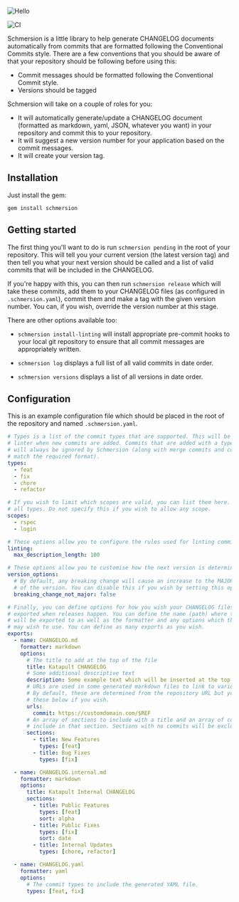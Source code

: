 ![Hello](https://share.adam.ac/20/QXXEtpuHaFotrkDat808.png)

![CI](https://github.com/krystal/schmersion/workflows/CI/badge.svg)

Schmersion is a little library to help generate CHANGELOG documents automatically from commits that are formatted following the Conventional Commits style. There are a few conventions that you should be aware of that your repository should be following before using this:

- Commit messages should be formatted following the Conventional Commit style.
- Versions should be tagged

Schmersion will take on a couple of roles for you:

- It will automatically generate/update a CHANGELOG document (formatted as markdown, yaml, JSON, whatever you want) in your repository and commit this to your repository.
- It will suggest a new version number for your application based on the commit messages.
- It will create your version tag.

## Installation

Just install the gem:

```
gem install schmersion
```

## Getting started

The first thing you'll want to do is run `schmersion pending` in the root of your repository. This will tell you your current version (the latest version tag) and then tell you what your next version should be called and a list of valid commits that will be included in the CHANGELOG.

If you're happy with this, you can then run `schmersion release` which will take these commits, add them to your CHANGELOG files (as configured in `.schmersion.yaml`), commit them and make a tag with the given version number. You can, if you wish, override the version number at this stage.

There are other options available too:

- `schmersion install-linting` will install appropriate pre-commit hooks to your local git repository to ensure that all commit messages are appropriately written.

- `schmersion log` displays a full list of all valid commits in date order.

- `schmersion versions` displays a list of all versions in date order.

## Configuration

This is an example configuration file which should be placed in the root of the repository and named `.schmersion.yaml`.

```yaml
# Types is a list of the commit types that are supported. This will be enforced by the
# linter when new commits are added. Commits that are added with a type not in this list
# will always be ignored by Schmersion (along with merge commits and commits which do not
# match the required format).
types:
  - feat
  - fix
  - chore
  - refactor

# If you wish to limit which scopes are valid, you can list them here. They apply to
# all types. Do not specify this if you wish to allow any scope.
scopes:
  - rspec
  - login

# These options allow you to configure the rules used for linting commit messages.
linting:
  max_description_length: 100

# These options allow you to customise how the next version is determined.
version_options:
  # By default, any breaking change will cause an increase to the MAJOR part of
  # of the version. You can disable this if you wish by setting this option to true.
  breaking_change_not_major: false

# Finally, you can define options for how you wish your CHANGELOG files to be
# exported when releases happen. You can define the name (path) where the file
# will be exported to as well as the formatter and any options which the formatter
# may wish to use. You can define as many exports as you wish.
exports:
  - name: CHANGELOG.md
    formatter: markdown
    options:
      # The title to add at the top of the file
      title: Katapult CHANGELOG
      # Some additional descriptive text
      description: Some example text which will be inserted at the top of the CHANGELOG.
      # URLs are used in some generated markdown files to link to various things.
      # By default, these are determined from the repository URL but you can override
      # these below if you wish.
      urls:
        commit: https://customdomain.com/$REF
      # An array of sections to include with a title and an array of commit types to
      # include in that section. Sections with no commits will be excluded.
      sections:
        - title: New Features
          types: [feat]
        - title: Bug Fixes
          types: [fix]

  - name: CHANGELOG.internal.md
    formatter: markdown
    options:
      title: Katapult Internal CHANGELOG
      sections:
        - title: Public Features
          types: [feat]
          sort: alpha
        - title: Public Fixes
          types: [fix]
          sort: date
        - title: Internal Updates
          types: [chore, refactor]

  - name: CHANGELOG.yaml
    formatter: yaml
    options:
      # The commit types to include the generated YAML file.
      types: [feat, fix]
```
